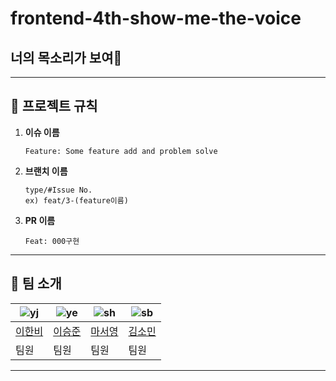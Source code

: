 # frontend-4th-show-me-the-voice 
## 너의 목소리가 보여👀

---

## 🚧 **프로젝트 규칙**

1. **이슈 이름**

   ```
   Feature: Some feature add and problem solve
   ```

2. **브랜치 이름**

   ```
   type/#Issue No.
   ex) feat/3-(feature이름)
   ```

3. **PR 이름**
   ```
   Feat: 000구현
   ```

---
## 👻 **팀 소개**

| ![yj](https://avatars.githubusercontent.com/u/99820610?v=4) | ![ye](https://avatars.githubusercontent.com/u/105282117?v=4) | ![sh](https://avatars.githubusercontent.com/u/108069902?v=4) | ![sb](https://avatars.githubusercontent.com/u/87076416?v=4) |
| ----------------------------------------------------------- |--------------------------------------------------------------|--------------------------------------------------------------|-------------------------------------------------------------|
| [이한비](https://github.com/AlmondBreez3)                   | [이승준](https://github.com/sengjun0624)                        | [마서영](https://github.com/luxihua)                            | [김소민](https://github.com/minnie0175)                        |
| 팀원                                                        | 팀원                                                           | 팀원                                                           | 팀원                                                          |

---
